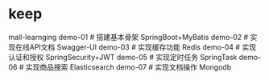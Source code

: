 # keep
mall-learnging
demo-01	# 搭建基本骨架 SpringBoot+MyBatis
demo-02 # 实现在线API文档 Swagger-UI
demo-03 # 实现缓存功能 Redis
demo-04 # 实现认证和授权 SpringSecurity+JWT
demo-05 # 实现定时任务 SpringTask
demo-06 # 实现商品搜索 Elasticsearch
demo-07 # 实现文档操作 Mongodb